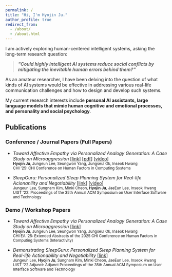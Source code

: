 ```yaml
---
permalink: /
title: "Hi, I'm Hyojin Ju."
author_profile: true
redirect_from: 
  - /about/
  - /about.html
---
```



I am actively exploring human-centered intelligent systems, asking the long-term research question:  
> **_"Could highly intelligent AI systems reduce social conflicts by mitigating the inevitable human errors behind them?"_**

As an amateur researcher, I have been delving into the question of what kinds of AI systems would be effective in addressing various real-life communication challenges and how to design and develop such systems. 

My current research interests include **personal AI assistants, large language models that mimic human cognitive and emotional processes, and personality and social psychology**.


<!-- This is the front page of a website that is powered by the [Academic Pages template](https://github.com/academicpages/academicpages.github.io) and hosted on GitHub pages. [GitHub pages](https://pages.github.com) is a free service in which websites are built and hosted from code and data stored in a GitHub repository, automatically updating when a new commit is made to the repository. This template was forked from the [Minimal Mistakes Jekyll Theme](https://mmistakes.github.io/minimal-mistakes/) created by Michael Rose, and then extended to support the kinds of content that academics have: publications, talks, teaching, a portfolio, blog posts, and a dynamically-generated CV. You can fork [this template](https://github.com/academicpages/academicpages.github.io) right now, modify the configuration and markdown files, add your own PDFs and other content, and have your own site for free, with no ads! -->

<!-- News
====== -->




## Publications

### Conference / Journal Papers (Full Papers)

- _Toward Affective Empathy via Personalized Analogy Generation: A Case Study on Microaggression_ [[link](https://programs.sigchi.org/chi/2025/program/content/188245)] [[pdf](/files/papers/chi25b-sub9551-cam-i16.pdf)] [[video](https://www.youtube.com/watch?v=sT1gxhITWyU)]<br>
  <sub><span>
    **Hyojin Ju**, Jungeun Lee, Seungwon Yang, Jungseul Ok, Inseok Hwang<br>
    CHI '25: CHI Conference on Human Factors in Computing Systems
  </span></sub>


- _SleepGuru: Personalized Sleep Planning System for Real-life Acionanility and Negotiability_ [[link](https://dl.acm.org/doi/10.1145/3526113.3545709)] [[video](https://www.youtube.com/watch?v=7NrRZHVA1eI)] <br>
<sub><span>
  Jungeun Lee, Sungnam Kim, Minki Cheon, **Hyojin Ju**, JaeEun Lee, Inseok Hwang<br>
  UIST '22: Proceedings of the 35th Annual ACM Symposium on User Interface Software and Technology
</span></sub>


### Demo / Workshop Papers

- _Toward Affective Empathy via Personalized Analogy Generation: A Case Study on Microaggression_ [[link](https://programs.sigchi.org/chi/2025/program/content/194724)] <br>
  <sub><span>
    **Hyojin Ju**, Jungeun Lee, Seungwon Yang, Jungseul Ok, Inseok Hwang<br>
    CHI EA '25: Extended Abstracts of the 2025 CHI Conference on Human Factors in Computing Systems (Interactivity)
  </span></sub>

- _Demonstrating SleepGuru: Personalized Sleep Planning System for Real-life Actionability and Negotiability_ [[link](https://dl.acm.org/doi/10.1145/3526114.3558664)] <br>
<sub><span>
  Jungeun Lee, **Hyojin Ju**, Sungnam Kim, Minki Cheon, JaeEun Lee, Inseok Hwang<br>
  UIST '22 Adjunct: Adjunct Proceedings of the 35th Annual ACM Symposium on User Interface Software and Technology
</span></sub>


<!-- Others
======

Experiences
------
The main configuration file for the site is in the base directory in [_config.yml](https://github.com/academicpages/

Personal Interests
------
For site content, there is one markdown file for each type of content, which are stored in directories like  -->

<!-- **Markdown generator**

The repository includes [a set of Jupyter notebooks](https://github.com/academicpages/academicpages.github.io/tree/master/markdown_generator
) that converts a CSV containing structured data about talks or presentations into individual markdown files that will be properly formatted for the Academic Pages template. The sample CSVs in that directory are the ones I used to create my own personal website at stuartgeiger.com. My usual workflow is that I keep a spreadsheet of my publications and talks, then run the code in these notebooks to generate the markdown files, then commit and push them to the GitHub repository.

How to edit your site's GitHub repository
------
Many people use a git client to create files on their local computer and then push them to GitHub's servers. If you are not familiar with git, you can directly edit these configuration and markdown files directly in the github.com interface. Navigate to a file (like [this one](https://github.com/academicpages/academicpages.github.io/blob/master/_talks/2012-03-01-talk-1.md) and click the pencil icon in the top right of the content preview (to the right of the "Raw | Blame | History" buttons). You can delete a file by clicking the trashcan icon to the right of the pencil icon. You can also create new files or upload files by navigating to a directory and clicking the "Create new file" or "Upload files" buttons. 

Example: editing a markdown file for a talk
![Editing a markdown file for a talk](/images/editing-talk.png)

For more info
------
More info about configuring Academic Pages can be found in [the guide](https://academicpages.github.io/markdown/), the [growing wiki](https://github.com/academicpages/academicpages.github.io/wiki), and you can always [ask a question on GitHub](https://github.com/academicpages/academicpages.github.io/discussions). The [guides for the Minimal Mistakes theme](https://mmistakes.github.io/minimal-mistakes/docs/configuration/) (which this theme was forked from) might also be helpful. -->
